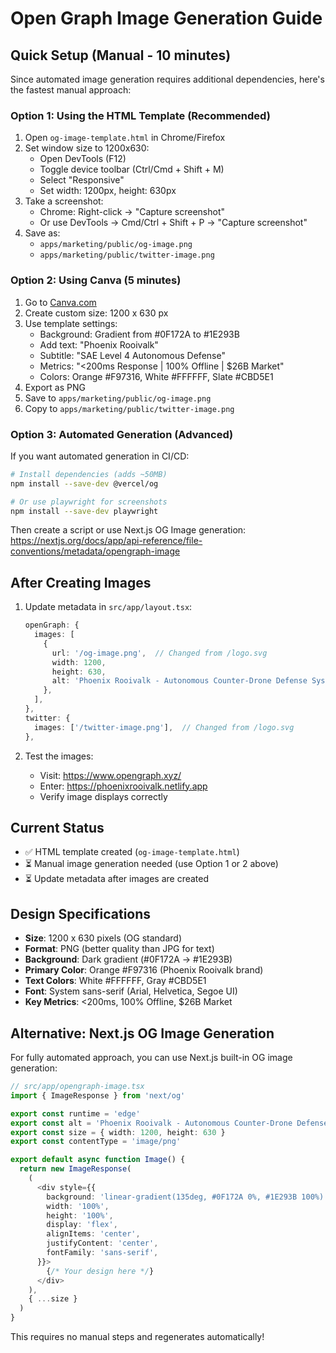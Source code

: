 # Open Graph Image Generation Guide

## Quick Setup (Manual - 10 minutes)

Since automated image generation requires additional dependencies, here's the fastest manual approach:

### Option 1: Using the HTML Template (Recommended)

1. Open `og-image-template.html` in Chrome/Firefox
2. Set window size to 1200x630:
   - Open DevTools (F12)
   - Toggle device toolbar (Ctrl/Cmd + Shift + M)
   - Select "Responsive"
   - Set width: 1200px, height: 630px
3. Take a screenshot:
   - Chrome: Right-click → "Capture screenshot"
   - Or use DevTools → Cmd/Ctrl + Shift + P → "Capture screenshot"
4. Save as:
   - `apps/marketing/public/og-image.png`
   - `apps/marketing/public/twitter-image.png`

### Option 2: Using Canva (5 minutes)

1. Go to [Canva.com](https://canva.com)
2. Create custom size: 1200 x 630 px
3. Use template settings:
   - Background: Gradient from #0F172A to #1E293B
   - Add text: "Phoenix Rooivalk"
   - Subtitle: "SAE Level 4 Autonomous Defense"
   - Metrics: "<200ms Response | 100% Offline | $26B Market"
   - Colors: Orange #F97316, White #FFFFFF, Slate #CBD5E1
4. Export as PNG
5. Save to `apps/marketing/public/og-image.png`
6. Copy to `apps/marketing/public/twitter-image.png`

### Option 3: Automated Generation (Advanced)

If you want automated generation in CI/CD:

```bash
# Install dependencies (adds ~50MB)
npm install --save-dev @vercel/og

# Or use playwright for screenshots
npm install --save-dev playwright
```

Then create a script or use Next.js OG Image generation:
https://nextjs.org/docs/app/api-reference/file-conventions/metadata/opengraph-image

## After Creating Images

1. Update metadata in `src/app/layout.tsx`:
   ```typescript
   openGraph: {
     images: [
       {
         url: '/og-image.png',  // Changed from /logo.svg
         width: 1200,
         height: 630,
         alt: 'Phoenix Rooivalk - Autonomous Counter-Drone Defense System',
       },
     ],
   },
   twitter: {
     images: ['/twitter-image.png'],  // Changed from /logo.svg
   },
   ```

2. Test the images:
   - Visit: https://www.opengraph.xyz/
   - Enter: https://phoenixrooivalk.netlify.app
   - Verify image displays correctly

## Current Status

- ✅ HTML template created (`og-image-template.html`)
- ⏳ Manual image generation needed (use Option 1 or 2 above)
- ⏳ Update metadata after images are created

## Design Specifications

- **Size**: 1200 x 630 pixels (OG standard)
- **Format**: PNG (better quality than JPG for text)
- **Background**: Dark gradient (#0F172A → #1E293B)
- **Primary Color**: Orange #F97316 (Phoenix Rooivalk brand)
- **Text Colors**: White #FFFFFF, Gray #CBD5E1
- **Font**: System sans-serif (Arial, Helvetica, Segoe UI)
- **Key Metrics**: <200ms, 100% Offline, $26B Market

## Alternative: Next.js OG Image Generation

For fully automated approach, you can use Next.js built-in OG image generation:

```typescript
// src/app/opengraph-image.tsx
import { ImageResponse } from 'next/og'

export const runtime = 'edge'
export const alt = 'Phoenix Rooivalk - Autonomous Counter-Drone Defense'
export const size = { width: 1200, height: 630 }
export const contentType = 'image/png'

export default async function Image() {
  return new ImageResponse(
    (
      <div style={{
        background: 'linear-gradient(135deg, #0F172A 0%, #1E293B 100%)',
        width: '100%',
        height: '100%',
        display: 'flex',
        alignItems: 'center',
        justifyContent: 'center',
        fontFamily: 'sans-serif',
      }}>
        {/* Your design here */}
      </div>
    ),
    { ...size }
  )
}
```

This requires no manual steps and regenerates automatically!

